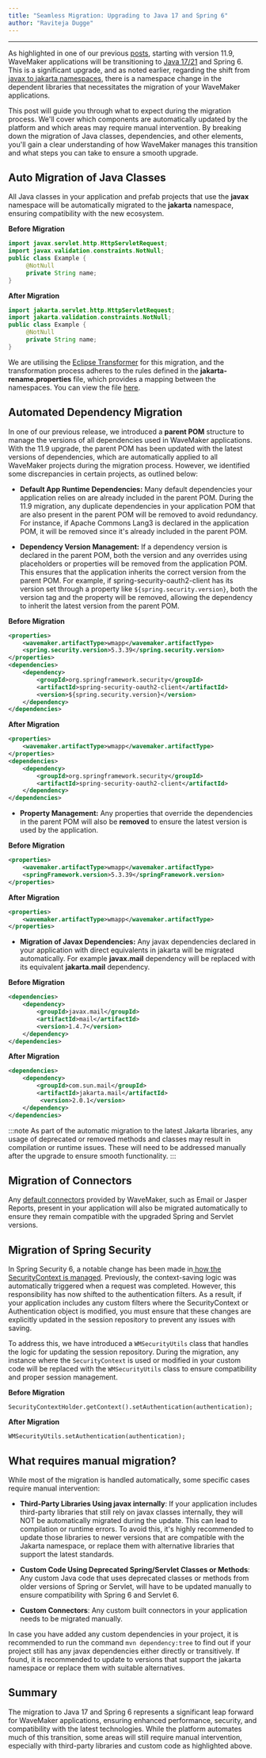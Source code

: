 ```yaml
---
title: "Seamless Migration: Upgrading to Java 17 and Spring 6"
author: "Raviteja Dugge"
---
```

---
As highlighted in one of our previous [posts](/learn/blog/2024/10/01/spring6-upgrade), starting with version 11.9, WaveMaker applications will be transitioning to [Java 17/21](/learn/blog/2024/08/29/java-17-and-21-upgrade) and Spring 6. This is a significant upgrade, and as noted earlier, regarding the shift from [javax to jakarta namespaces](/learn/blog/2024/09/24/javax-to-jakarta), there is a namespace change in the dependent libraries that necessitates the migration of your WaveMaker applications.

This post will guide you through what to expect during the migration process. We'll cover which components are automatically updated by the platform and which areas may require manual intervention. By breaking down the migration of Java classes, dependencies, and other elements, you'll gain a clear understanding of how WaveMaker manages this transition and what steps you can take to ensure a smooth upgrade.

<!-- truncate -->

## Auto Migration of Java Classes

All Java classes in your application and prefab projects that use the **javax** namespace will be automatically migrated to the **jakarta** namespace, ensuring compatibility with the new ecosystem.

**Before Migration**

```java
import javax.servlet.http.HttpServletRequest;
import javax.validation.constraints.NotNull; 
public class Example {
     @NotNull 
     private String name;
}
```

**After Migration**

```java
import jakarta.servlet.http.HttpServletRequest;
import jakarta.validation.constraints.NotNull; 
public class Example {
     @NotNull 
     private String name;
}
```
We are utilising the [Eclipse Transformer](https://github.com/eclipse/transformer) for this migration, and the transformation process adheres to the rules defined in the **jakarta-rename.properties** file, which provides a mapping between the namespaces. You can view the file [here](https://github.com/eclipse/transformer/blob/1.0.0/org.eclipse.transformer.jakarta/src/main/resources/org/eclipse/transformer/jakarta/jakarta-renames.properties).

## Automated Dependency Migration

In one of our previous release, we introduced a **parent POM** structure to manage the versions of all dependencies used in WaveMaker applications. With the 11.9 upgrade, the parent POM has been updated with the latest versions of dependencies, which are automatically applied to all WaveMaker projects during the migration process. However, we identified some discrepancies in certain projects, as outlined below:

* **Default App Runtime Dependencies:** Many default dependencies your application relies on are already included in the parent POM. During the 11.9 migration, any duplicate dependencies in your application POM that are also present in the parent POM will be removed to avoid redundancy. For instance, if Apache Commons Lang3 is declared in the application POM, it will be removed since it's already included in the parent POM.

* **Dependency Version Management:** If a dependency version is declared in the parent POM, both the version and any overrides using placeholders or properties will be removed from the application POM. This ensures that the application inherits the correct version from the parent POM. For example, if spring-security-oauth2-client has its version set through a property like `${spring.security.version}`, both the version tag and the property will be removed, allowing the dependency to inherit the latest version from the parent POM.

**Before Migration**

```xml
<properties>
	<wavemaker.artifactType>wmapp</wavemaker.artifactType>
	<spring.security.version>5.3.39</spring.security.version>
</properties>
<dependencies>
	<dependency>
		<groupId>org.springframework.security</groupId>
		<artifactId>spring-security-oauth2-client</artifactId>
		<version>${spring.security.version}</version>
	</dependency>
</dependencies>
```
**After Migration**

```xml
<properties>
	<wavemaker.artifactType>wmapp</wavemaker.artifactType>
</properties>
<dependencies>
	<dependency>
		<groupId>org.springframework.security</groupId>
		<artifactId>spring-security-oauth2-client</artifactId>
	</dependency>
</dependencies>
```
- **Property Management:** Any properties that override the dependencies in the parent POM will also be **removed** to ensure the latest version is used by the application.

**Before Migration**

```xml
<properties>
	<wavemaker.artifactType>wmapp</wavemaker.artifactType>
	<springFramework.version>5.3.39</springFramework.version>
</properties>
```
**After Migration**

```xml
<properties>
	<wavemaker.artifactType>wmapp</wavemaker.artifactType>
</properties>
``` 

* **Migration of Javax Dependencies:**  Any javax dependencies declared in your application with direct equivalents in jakarta will be migrated automatically. For example **javax.mail** dependency will be replaced with its equivalent **jakarta.mail** dependency.

**Before Migration**
```xml
<dependencies>
	<dependency>
		<groupId>javax.mail</groupId>
		<artifactId>mail</artifactId>
		<version>1.4.7</version>
	</dependency>
</dependencies>
```
**After Migration**

```xml
<dependencies>
	<dependency>
		<groupId>com.sun.mail</groupId>
		<artifactId>jakarta.mail</artifactId>
         <version>2.0.1</version>
	</dependency>
</dependencies>
```
:::note
As part of the automatic migration to the latest Jakarta libraries, any usage of deprecated or removed methods and classes may result in compilation or runtime issues. These will need to be addressed manually after the upgrade to ensure smooth functionality.
:::

## Migration of Connectors

Any [default connectors](/learn/connectors/connectors-list) provided by WaveMaker, such as Email or Jasper Reports, present in your application will also be migrated automatically to ensure they remain compatible with the upgraded Spring and Servlet versions.

## Migration of Spring Security

In Spring Security 6, a notable change has been made in[ how the SecurityContext is managed](https://docs.spring.io/spring-security/reference/servlet/authentication/session-management.html). Previously, the context-saving logic was automatically triggered when a request was completed. However, this responsibility has now shifted to the authentication filters. As a result, if your application includes any custom filters where the SecurityContext or Authentication object is modified, you must ensure that these changes are explicitly updated in the session repository to prevent any issues with saving.

To address this, we have introduced a `WMSecurityUtils` class that handles the logic for updating the session repository. During the migration, any instance where the `SecurityContext` is used or modified in your custom code will be replaced with the `WMSecurityUtils` class to ensure compatibility and proper session management.

**Before Migration**

```
SecurityContextHolder.getContext().setAuthentication(authentication);
```

**After Migration**

```
WMSecurityUtils.setAuthentication(authentication);
```

## What requires manual migration?

While most of the migration is handled automatically, some specific cases require manual intervention:

  * **Third-Party Libraries Using javax internally**: If your application includes third-party libraries that still rely on javax classes internally, they will NOT be automatically migrated during the update. This can lead to compilation or runtime errors. To avoid this, it's highly recommended to update those libraries to newer versions that are compatible with the Jakarta namespace, or replace them with alternative libraries that support the latest standards.

  * **Custom Code Using Deprecated Spring/Servlet Classes or Methods**: Any custom Java code that uses deprecated classes or methods from older versions of Spring or Servlet, will have to be updated manually to ensure compatibility with Spring 6 and Servlet 6.

  * **Custom Connectors**: Any custom built connectors in your application needs to be migrated manually.

In case you have added any custom dependencies in your project, it is recommended to run the command `mvn dependency:tree` to find out if your project still has any javax dependencies either directly or transitively. If found, it is recommended to update to versions that support the jakarta namespace or replace them with suitable alternatives.

## Summary

The migration to Java 17 and Spring 6 represents a significant leap forward for WaveMaker applications, ensuring enhanced performance, security, and compatibility with the latest technologies. While the platform automates much of this transition, some areas will still require manual intervention, especially with third-party libraries and custom code as highlighted above.